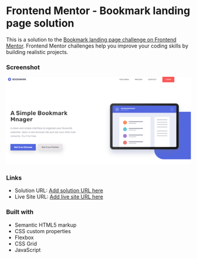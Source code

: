 # Frontend Mentor - Bookmark landing page solution

This is a solution to the [Bookmark landing page challenge on Frontend Mentor](https://www.frontendmentor.io/challenges/bookmark-landing-page-5d0b588a9edda32581d29158). Frontend Mentor challenges help you improve your coding skills by building realistic projects.

### Screenshot

![](./images/Screenshot.png)

### Links

- Solution URL: [Add solution URL here](https://www.frontendmentor.io/solutions/bookmark-landing-page-1UChZOXg1S)
- Live Site URL: [Add live site URL here](https://bookmark-land-fm.netlify.app/)

### Built with

- Semantic HTML5 markup
- CSS custom properties
- Flexbox
- CSS Grid
- JavaScript
